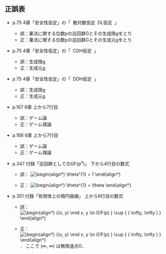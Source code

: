 ## 正誤表

- p.75 4章「安全性仮定」の「 散対数仮定 DL仮定 」
    - 誤：乗法に関する位数pの巡回群Gとその生成限gをとり
    - 正：乗法に関する位数pの巡回群Gとその生成元gをとり

- p.75 4章「安全性仮定」の「 CDH仮定 」
    - 誤：生成限g
    - 正：生成元g

- p.75 4章「安全性仮定」の「 DDH仮定 」
    - 誤：生成限g
    - 正：生成元g

- p.167 6章 上から7行目
    - 誤：ゲーム論
    - 正：ゲーム理論

- p.168 6章 上から7行目
    - 誤：ゲーム論
    - 正：ゲーム理論

- p.347 付録「巡回群としてのGF(p<sup>n</sup>)」 下から4行目の数式
  - 誤：
![\begin{align*}
\theta^{1} = 1
\end{align*}
](https://render.githubusercontent.com/render/math?math=%5Cdisplaystyle+%5Cbegin%7Balign%2A%7D%0A%5Ctheta%5E%7B1%7D+%3D+1%0A%5Cend%7Balign%2A%7D%0A)

  - 正：
![\begin{align*}
\theta^{1} = \theta
\end{align*}
](https://render.githubusercontent.com/render/math?math=%5Cdisplaystyle+%5Cbegin%7Balign%2A%7D%0A%5Ctheta%5E%7B1%7D+%3D+%5Ctheta%0A%5Cend%7Balign%2A%7D%0A)

- p.351 付録「有限体上の楕円曲線」 上から6行目の数式
  - 誤：
![\begin{align*}
\{(x, y) \mid x, y \in G\!F(p) \} \cup \{ ( \infty, \infty ) \}
\end{align*}
](https://render.githubusercontent.com/render/math?math=%5Cdisplaystyle+%5Cbegin%7Balign%2A%7D%0A%5C%7B%28x%2C+y%29+%5Cmid+x%2C+y+%5Cin+G%5C%21F%28p%29+%5C%7D+%5Ccup+%5C%7B+%28+%5Cinfty%2C+%5Cinfty+%29+%5C%7D%0A%5Cend%7Balign%2A%7D%0A)

  - 正：
![\begin{align*}
\{(x, y) \mid x, y \in G\!F(p) \} \cup \{ ( \infty, \infty ) \}
\end{align*}
](https://render.githubusercontent.com/render/math?math=%5Cdisplaystyle+%5Cbegin%7Balign%2A%7D%0A%5C%7B%28x%2C+y%29+%5Cmid+x%2C+y+%5Cin+G%5C%21F%28p%29+%5C%7D+%5Ccup+%5C%7B+%28+%5Cinfty%2C+%5Cinfty+%29+%5C%7D%0A%5Cend%7Balign%2A%7D%0A)
． ここで (∞, ∞) は無限遠点O．

<!--
数式画像を生成するにあたり，以下サイトを使いました．
https://tex-image-link-generator.herokuapp.com/
-->
